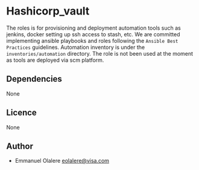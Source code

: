 Hashicorp_vault
=====

The roles is for provisioning and deployment automation tools such as jenkins, docker
setting up ssh access to stash, etc.
We are committed implementing ansible playbooks and roles following the `Ansible Best Practices` guidelines.
Automation inventory is under the `inventories/automation` directory. The role is not been used at the moment as tools are deployed via scm platform.

Dependencies
-----
None

Licence
----
None

Author
----
* Emmanuel Olalere  <eolalere@visa.com>